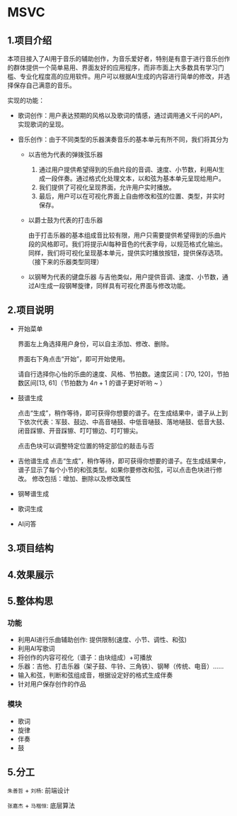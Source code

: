 # MSVC

## 1.项目介绍

本项目接入了AI用于音乐的辅助创作，为音乐爱好者，特别是有意于进行音乐创作的群体提供一个简单易用、界面友好的应用程序，而非市面上大多数具有学习门槛、专业化程度高的应用软件。用户可以根据AI生成的内容进行简单的修改，并选择保存自己满意的音乐。

实现的功能：

- 歌词创作：用户表达预期的风格以及歌词的情感，通过调用通义千问的API，实现歌词的呈现。

- 音乐创作：由于不同类型的乐器演奏音乐的基本单元有所不同，我们将其分为

  - 以吉他为代表的弹拨弦乐器
      1. 通过用户提供希望得到的乐曲片段的音调、速度、小节数，利用AI生成一段伴奏。通过格式化处理文本，以和弦为基本单元呈现给用户。
      2. 我们提供了可视化呈现界面，允许用户实时播放。
      3. 最后，用户可以在可视化界面上自由修改和弦的位置、类型，并实时保存。

  - 以爵士鼓为代表的打击乐器

    由于打击乐器的基本组成音比较有限，用户只需要提供希望得到的乐曲片段的风格即可。我们将提示AI每种音色的代表字母，以规范格式化输出。同样，我们将可视化呈现基本单元，提供实时播放按钮，提供保存选项。（接下来的乐器类型同理）

  - 以钢琴为代表的键盘乐器
    与吉他类似，用户提供音调、速度、小节数，通过AI生成一段钢琴旋律，同样具有可视化界面与修改功能。

## 2.项目说明

* 开始菜单

  界面左上角选择用户身份，可以自主添加、修改、删除。

  界面右下角点击“开始”，即可开始使用。

  请自行选择你心怡的乐曲的速度、风格、节拍数。速度区间：[70, 120]，节拍数区间[13, 61]（节拍数为 $4n+1$ 的谱子更好听哟 ~ ）

* 鼓谱生成

  点击“生成”，稍作等待，即可获得你想要的谱子。在生成结果中，谱子从上到下依次代表：军鼓、鼓边、中高音嗵鼓、中低音嗵鼓、落地嗵鼓、低音大鼓、闭音踩镲、开音踩镲、叮叮镲边、叮叮镲尖。

  点击色块可以调整特定位置的特定部位的敲击与否

* 吉他谱生成
  点击“生成”，稍作等待，即可获得你想要的谱子。在生成结果中，谱子显示了每个小节的和弦类型。如果你要修改和弦，可以点击色块进行修改。
  修改包括：增加、删除以及修改属性

* 钢琴谱生成

* 歌词生成

* AI问答

## 3.项目结构

## 4.效果展示

## 5.整体构思

### 功能

* 利用AI进行乐曲辅助创作: 提供限制(速度、小节、调性、和弦)
* 利用AI写歌词
* 将创作的内容可视化（谱子：由块组成）+可播放
* 乐器：吉他、打击乐器（架子鼓、牛铃、三角铁）、钢琴（传统、电音）……
* 输入和弦，判断和弦组成音，根据设定好的格式生成伴奏
* 针对用户保存创作的作品

### 模块

* 歌词
* 旋律
* 伴奏
* 鼓

## 5.分工

`朱善哲` + `刘杨`: 前端设计

`张嘉杰` + `马楷恒`: 底层算法 



